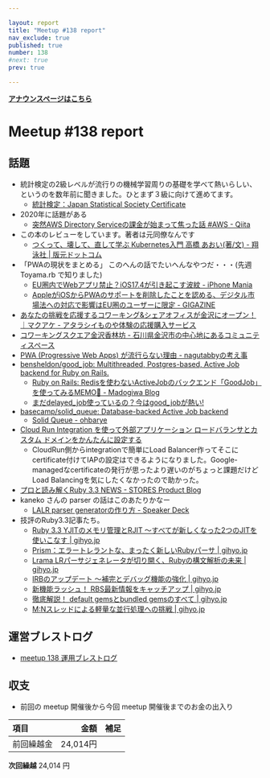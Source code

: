 ```yaml
---

layout: report
title: "Meetup #138 report"
nav_exclude: true
published: true
number: 138
#next: true
prev: true

---
```


<div style="text-align: left;"><a href="/138"><strong>アナウンスページはこちら</strong></a></div>

# Meetup #138 report

## 話題

* 統計検定の2級レベルが流行りの機械学習周りの基礎を学べて熱いらしい、というのを数年前に聞きました。ひとまず３級に向けて進めてます。
  * [統計検定：Japan Statistical Society Certificate](https://www.toukei-kentei.jp/)
* 2020年に話題がある
  * [突然AWS Directory Serviceの課金が始まって焦った話 \#AWS \- Qiita](https://qiita.com/TakSus/items/651cdabc0b9de7cdb708)
* この本のレビューをしています。著者は元同僚なんです
  * [つくって、壊して、直して学ぶ Kubernetes入門 高橋 あおい\(著/文\) \- 翔泳社 \| 版元ドットコム](https://www.hanmoto.com/bd/isbn/9784798183961)
* 「PWAの現状をまとめる」 このへんの話でたいへんなやつだ・・・(先週 Toyama.rb で知りました)
  * [EU圏内でWebアプリ禁止？iOS17\.4が引き起こす波紋 \- iPhone Mania](https://iphone-mania.jp/news-574900/)
  * [AppleがiOSからPWAのサポートを削除したことを認める、デジタル市場法への対応で影響はEU圏のユーザーに限定 \- GIGAZINE](https://gigazine.net/news/20240216-ios-17-4-removes-web-apps-pwa/)
* [あなたの挑戦を応援するコワーキング&シェアオフィスが金沢にオープン！｜マクアケ \- アタラシイものや体験の応援購入サービス](https://www.makuake.com/project/coworkingkanazawa/)
* [コワーキングスクエア金沢香林坊 \- 石川県金沢市の中心地にあるコミュニティスペース](https://coworkingsquarekanazawa.com/)
* [PWA \(Progressive Web Apps\) が流行らない理由 \- nagutabbyの考え事](https://blog.nagutabby.uk/why-pwa-is-not-popular)
* [bensheldon/good\_job: Multithreaded, Postgres\-based, Active Job backend for Ruby on Rails\.](https://github.com/bensheldon/good_job)
  * [Ruby on Rails: Redisを使わないActiveJobのバックエンド「GoodJob」を使ってみるMEMO📝 \- Madogiwa Blog](https://madogiwa0124.hatenablog.com/entry/2022/10/08/125502)
  * [まだdelayed\_job使っているの？今はgood\_jobが熱い\!](https://zenn.dev/enechange_blog/articles/93229b13d99943)
* [basecamp/solid\_queue: Database\-backed Active Job backend](https://github.com/basecamp/solid_queue)
  * [Solid Queue \- ohbarye](https://scrapbox.io/ohbarye/Solid_Queue)
* [Cloud Run Integration を使って外部アプリケーション ロードバランサとカスタム ドメインをかんたんに設定する](https://zenn.dev/google_cloud_jp/articles/cloudrun-itg-alb)
  * CloudRun側からintegrationで簡単にLoad Balancer作ってそこにcertificate付けてIAPの設定はできるようになりました。Google-managedなcertificateの発行が思ったより遅いのがちょっと課題だけどLoad Balancingを気にしたくなかったので助かった。
* [プロと読み解くRuby 3\.3 NEWS \- STORES Product Blog](https://product.st.inc/entry/2023/12/25/160504)
* kaneko さんの parser の話はこのあたりかなー
  * [LALR parser generatorの作り方 \- Speaker Deck](https://speakerdeck.com/yui_knk/lalr-parser-generatornozuo-rifang)
* 技評のRuby3.3記事たち。
  * [Ruby 3\.3 YJITのメモリ管理とRJIT 〜すべてが新しくなった2つのJITを使いこなす \| gihyo\.jp](https://gihyo.jp/article/2024/01/ruby3.3-jit)
  * [Prism：エラートレラントな、まったく新しいRubyパーサ \| gihyo\.jp](https://gihyo.jp/article/2024/01/ruby3.3-prism)
  * [Lrama LRパーサジェネレータが切り開く、Rubyの構文解析の未来 \| gihyo\.jp](https://gihyo.jp/article/2024/01/ruby3.3-lrama)
  * [IRBのアップデート 〜補完とデバッグ機能の強化 \| gihyo\.jp](https://gihyo.jp/article/2024/01/ruby3.3-irb)
  * [新機能ラッシュ！ RBS最新情報をキャッチアップ \| gihyo\.jp](https://gihyo.jp/article/2024/01/ruby3.3-rbs)
  * [徹底解説！ default gemsとbundled gemsのすべて \| gihyo\.jp](https://gihyo.jp/article/2024/01/ruby3.3-bundled-gems)
  * [M:Nスレッドによる軽量な並行処理への挑戦 \| gihyo\.jp](https://gihyo.jp/article/2024/01/ruby3.3-mn-threads)

## 運営ブレストログ

* [meetup 138 運用ブレストログ](https://github.com/kanazawarb/meetup/wiki/meetup-138-%E9%81%8B%E7%94%A8%E3%83%96%E3%83%AC%E3%82%B9%E3%83%88%E3%83%AD%E3%82%B0)


## 収支

* 前回の meetup 開催後から今回 meetup 開催後までのお金の出入り

|項目                           |金額         |補足                                               |
|:------------------------------|------------:|:--------------------------------------------------|
| 前回繰越金                    |    24,014円 |                                                   |

**次回繰越**  24,014 円
